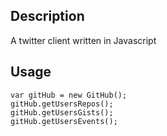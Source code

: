 ## Description
A twitter client written in Javascript

## Usage

	var gitHub = new GitHub();
	gitHub.getUsersRepos();
	gitHub.getUsersGists();
	gitHub.getUsersEvents();
